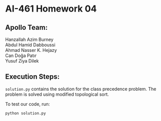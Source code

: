 # AI-461 Homework 04

## Apollo Team:
Hanzallah Azim Burney\
Abdul Hamid Dabboussi\
Ahmad Nasser K. Hejazy\
Can Doğa Patır\
Yusuf Ziya Dilek

## Execution Steps:
`solution.py` contains the solution for the class precedence problem. The problem is solved using modified topological sort.

To test our code, run:
```bash
python solution.py 
```